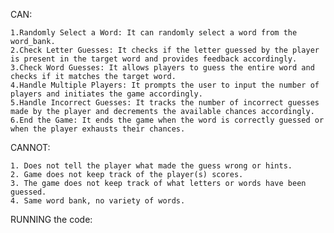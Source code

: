 CAN:

    1.Randomly Select a Word: It can randomly select a word from the word_bank.
    2.Check Letter Guesses: It checks if the letter guessed by the player is present in the target word and provides feedback accordingly.
    3.Check Word Guesses: It allows players to guess the entire word and checks if it matches the target word.
    4.Handle Multiple Players: It prompts the user to input the number of players and initiates the game accordingly.
    5.Handle Incorrect Guesses: It tracks the number of incorrect guesses made by the player and decrements the available chances accordingly.
    6.End the Game: It ends the game when the word is correctly guessed or when the player exhausts their chances.
CANNOT:

    1. Does not tell the player what made the guess wrong or hints.
    2. Game does not keep track of the player(s) scores.
    3. The game does not keep track of what letters or words have been guessed.
    4. Same word bank, no variety of words.

RUNNING the code:

